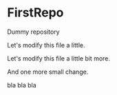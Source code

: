 FirstRepo
=========

Dummy repository

Let's modify this file a little.

Let's modify this file a little bit more.

And one more small change.

bla bla bla
